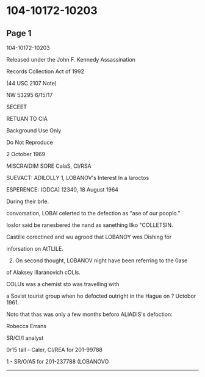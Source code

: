 # 104-10172-10203

## Page 1

104-10172-10203

Released under the John F. Kennedy Assassination

Records Collection Act of 1992

(44 USC 2107 Note)

NW 53295 6/15/17

SECEET

RETUAN TO CIA

Background Use Only

Do Not Reproduce

2 October 1969

MISCRAIDIM SORE CalaS, CI/RSA

SUEVACT: ADILOLLY 1, LOBANOV's Interest ln a laroctos

ESPERENCE: (ODCA] 12340, 18 August 1964

During their brle.

convorsation, LOBAl celerted to the defection as "ase of our pooplo."

IosIor said be ranesbered the nand as sanething Ilko "COLLETSIN.

Castille corectined and wu agrood that LOBANOY wes Dishing for

inforsation on AtTLILE.

2. On second thought, LOBANOV night have been referring to the 0ase

of Alaksey Illaranovich cOLls.

COLUs was a chemist sto was travelling with

a Sovist tourist group when ho defocted outright in the Hague on ? Uctobor 1961.

Noto that thas was only a few months beforo ALlADIS's defoction:

Robecca Errans

SR/CI/I analyst

0r15 tall - Caler, CI/REA for 201-99788

1 - SR/O/A5 for 201-237788 (LOBANOVO

---

